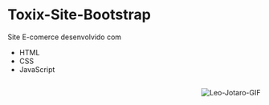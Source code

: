 # Toxix-Site-Bootstrap
Site E-comerce desenvolvido com
- HTML
- CSS
- JavaScript


##



<img align="right" alt="Leo-Jotaro-GIF" src="https://cdn.discordapp.com/attachments/900940478512504854/900940837612040232/toxix.GIF">
